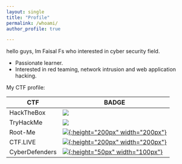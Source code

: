 ```yaml
---
layout: single
title: "Profile"
permalink: /whoami/
author_profile: true

---
```


hello guys, Im Faisal Fs who interested in cyber security field.  

- Passionate learner.
- Interested in red teaming, network intrusion and web application hacking.

My CTF profile:

|         CTF       | BADGE               |
|-------------------|-------------------------------
|HackTheBox         | [ ![](https://www.hackthebox.eu/badge/image/133269)](https://www.hackthebox.eu/profile/133269 "HackTheBox")                       
|TryHackMe          | [ ![](https://tryhackme-badges.s3.amazonaws.com/Diefx.png)](https://tryhackme.com/p/Diefx "TryHackMe")                      
|Root-Me            | [ ![](https://miro.medium.com/max/2848/1*joz9hfPQ-osvbLiUqfakmg.png){:height="200px" width="200px"}](https://www.root-me.org/ev4dx10 "Root-Me")
|CTF.LIVE           | [ ![](https://gbad85.github.io/post/ctflive-recon-ssh/featured.png){:height="200px" width="200px"}](https://www.ctf.live/playerstats?teamid=110529027437819216783 "CTF.LIVE")
|CyberDefenders     | [ ![](https://avatars2.githubusercontent.com/u/60213303?s=200&v=4){:height="50px" width="100px"}](https://cyberdefenders.org/accounts/profile/ev4dx10 "CyberDefenders")




 
